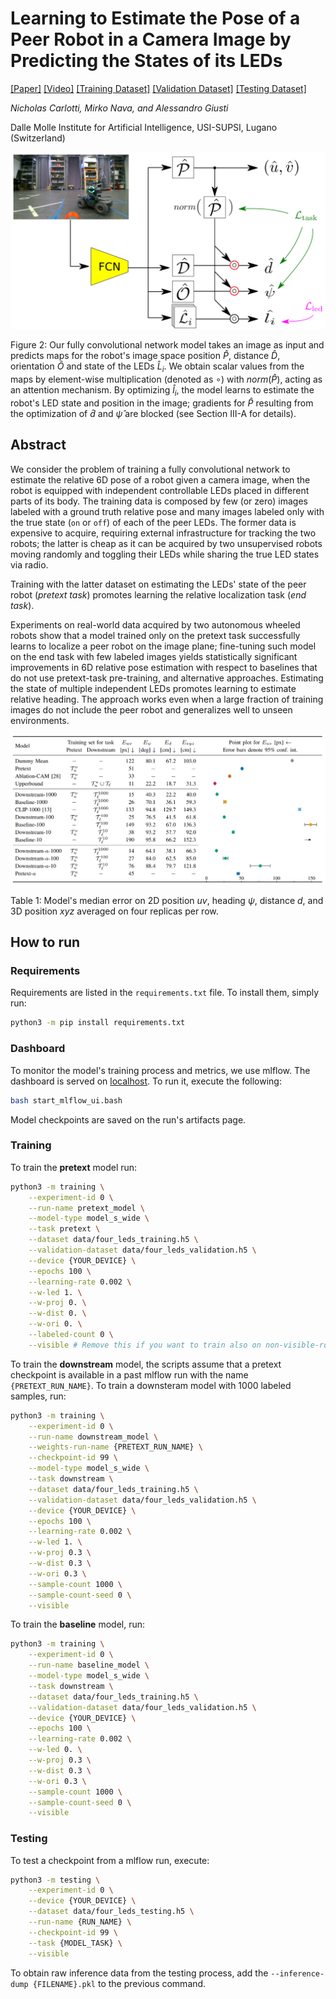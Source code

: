 # Learning to Estimate the Pose of a Peer Robot in a Camera Image by Predicting the States of its LEDs
[[Paper]](https://github.com/idsia-robotics/ssl-pretext-multi-led) [[Video]](https://drive.switch.ch/index.php/s/i5g6ktTii6Xil3L) [[Training Dataset]](https://drive.switch.ch/index.php/s/Ck05KNJcblCUaXd) [[Validation Dataset]](https://drive.switch.ch/index.php/s/i7fUIk1mhIIHpbs) [[Testing Dataset]](https://drive.switch.ch/index.php/s/wSUQrmhJZWoJC4F) 

_Nicholas Carlotti, Mirko Nava, and Alessandro Giusti_

Dalle Molle Institute for Artificial Intelligence, USI-SUPSI, Lugano (Switzerland)

![Neural network architecture](arch.png)

Figure 2: Our fully convolutional network model takes an image as input and predicts maps for the robot's image space position $\hat{P}$, distance $\hat{D}$, orientation $\hat{O}$ and state of the LEDs $\hat{L}_i$. We obtain scalar values from the maps by element-wise multiplication (denoted as $\circ$) with $norm(\hat{P})$, acting as an attention mechanism. By optimizing $\hat{l}_i$, the model learns to estimate the robot's LED state and position in the image; gradients for $\hat{P}$ resulting from the optimization of $\hat{d}$ and $\hat{\psi}$ are blocked (see Section III-A for details).

## Abstract
We consider the problem of training a fully convolutional network to estimate the relative 6D pose of a robot given a camera image, when the robot is equipped with independent controllable LEDs placed in different parts of its body.  The training data is composed by few (or zero) images labeled with a ground truth relative pose and many images labeled only with the true state (`on` or `off`) of each of the peer LEDs.  The former data is expensive to acquire, requiring external infrastructure for tracking the two robots; the latter is cheap as it can be acquired by two unsupervised robots moving randomly and toggling their LEDs while sharing the true LED states via radio.

Training with the latter dataset on estimating the LEDs' state of the peer robot (_pretext task_) promotes learning the relative localization task (_end task_).

Experiments on real-world data acquired by two autonomous wheeled robots show that a model trained only on the pretext task successfully learns to localize a peer robot on the image plane; fine-tuning such model on the end task with few labeled images yields statistically significant improvements in 6D relative pose estimation with respect to baselines that do not use pretext-task pre-training, and alternative approaches. 
Estimating the state of multiple independent LEDs promotes learning to estimate relative heading.
The approach works even when a large fraction of training images do not include the peer robot and generalizes well to unseen environments.

![Results table](table.png)

Table 1: Model's median error on 2D position $uv$, heading $\psi$, distance $d$, and 3D position $xyz$ averaged on four replicas per row.

## How to run

### Requirements
Requirements are listed in the `requirements.txt` file. To install them, simply run:

```bash
python3 -m pip install requirements.txt
```


### Dashboard
To monitor the model's training process and metrics, we use mlflow. The dashboard is served on [localhost](http://localhost:5000/). To run it, execute the following:

```bash
bash start_mlflow_ui.bash
```

Model checkpoints are saved on the run's artifacts page.

### Training
To train the __pretext__ model run:

```bash
python3 -m training \
    --experiment-id 0 \
    --run-name pretext_model \
    --model-type model_s_wide \
    --task pretext \
    --dataset data/four_leds_training.h5 \
    --validation-dataset data/four_leds_validation.h5 \
    --device {YOUR_DEVICE} \
    --epochs 100 \
    --learning-rate 0.002 \
    --w-led 1. \
    --w-proj 0. \
    --w-dist 0. \
    --w-ori 0. \
    --labeled-count 0 \
    --visible # Remove this if you want to train also on non-visible-robot images 
```
To train the __downstream__ model, the scripts assume that a pretext checkpoint is available in a past mlflow run with the name `{PRETEXT_RUN_NAME}`. To train a downsteram model with 1000 labeled samples, run:

```bash
python3 -m training \
    --experiment-id 0 \
    --run-name downstream_model \
    --weights-run-name {PRETEXT_RUN_NAME} \
    --checkpoint-id 99 \
    --model-type model_s_wide \
    --task downstream \
    --dataset data/four_leds_training.h5 \
    --validation-dataset data/four_leds_validation.h5 \
    --device {YOUR_DEVICE} \
    --epochs 100 \
    --learning-rate 0.002 \
    --w-led 1. \
    --w-proj 0.3 \
    --w-dist 0.3 \
    --w-ori 0.3 \
    --sample-count 1000 \
    --sample-count-seed 0 \
    --visible
```

To train the __baseline__ model, run:
```bash
python3 -m training \
    --experiment-id 0 \
    --run-name baseline_model \
    --model-type model_s_wide \
    --task downstream \
    --dataset data/four_leds_training.h5 \
    --validation-dataset data/four_leds_validation.h5 \
    --device {YOUR_DEVICE} \
    --epochs 100 \
    --learning-rate 0.002 \
    --w-led 0. \
    --w-proj 0.3 \
    --w-dist 0.3 \
    --w-ori 0.3 \
    --sample-count 1000 \
    --sample-count-seed 0 \
    --visible
```

### Testing
To test a checkpoint from a mlflow run, execute:

```bash
python3 -m testing \
    --experiment-id 0 \
    --device {YOUR_DEVICE} \
    --dataset data/four_leds_testing.h5 \
    --run-name {RUN_NAME} \
    --checkpoint-id 99 \
    --task {MODEL_TASK} \
    --visible

```

To obtain raw inference data from the testing process, add the `--inference-dump {FILENAME}.pkl` to the previous command.
